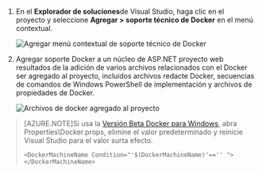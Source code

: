 1. En el **Explorador de soluciones**de Visual Studio, haga clic en el proyecto y seleccione **Agregar > soporte técnico de Docker** en el menú contextual.

    ![Agregar menú contextual de soporte técnico de Docker](media/vs-azure-tools-docker-add-docker-support/docker-support-context-menu.png)

1. Agregar soporte Docker a un núcleo de ASP.NET proyecto web resultados de la adición de varios archivos relacionados con el Docker ser agregado al proyecto, incluidos archivos redacte Docker, secuencias de comandos de Windows PowerShell de implementación y archivos de propiedades de Docker. 

    ![Archivos de docker agregado al proyecto](media/vs-azure-tools-docker-add-docker-support/docker-files-added.png)
    
> [AZURE.NOTE]Si usa la [Versión Beta Docker para Windows](https://beta.docker.com), abra Properties\Docker.props, elimine el valor predeterminado y reinicie Visual Studio para el valor surta efecto.
> 
> ```
> <DockerMachineName Condition="'$(DockerMachineName)'=='' "></DockerMachineName>
> ```
